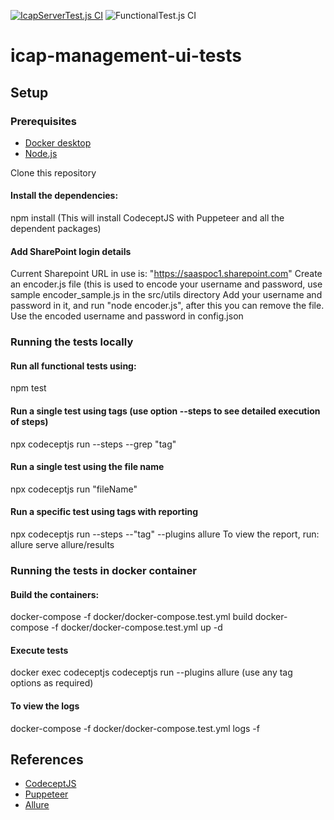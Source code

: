 [![IcapServerTest.js CI](https://github.com/filetrust/icap-management-ui-tests/actions/workflows/icapserver-test.js.yml/badge.svg)](https://github.com/filetrust/icap-management-ui-tests/actions/workflows/icapserver-test.js.yml)
![FunctionalTest.js CI](https://github.com/filetrust/icap-management-ui-tests/workflows/FunctionalTest.js%20CI/badge.svg)


# icap-management-ui-tests

## Setup

### Prerequisites
- [Docker desktop](https://www.docker.com/)
- [Node.js](https://nodejs.org/en/) 

Clone this repository

#### Install the dependencies: 
npm install (This will install CodeceptJS with Puppeteer and all the dependent packages)

#### Add SharePoint login details 
Current Sharepoint URL in use is: "https://saaspoc1.sharepoint.com"
Create an encoder.js file (this is used to encode your username and password, use sample encoder_sample.js in the src/utils directory
Add your username and password in it, and run "node encoder.js", after this you can remove the file.
Use the encoded username and password in config.json

### Running the tests locally
#### Run all functional tests using: 
npm test
    
#### Run a single test using tags (use option --steps to see detailed execution of steps)
npx codeceptjs run --steps --grep "tag"

#### Run a single test using the file name
npx codeceptjs run "fileName"

#### Run a specific test using tags with reporting
npx codeceptjs run --steps --"tag"  --plugins allure
To view the report, run: allure serve allure/results

### Running the tests in docker container
#### Build the containers:
docker-compose -f docker/docker-compose.test.yml build
docker-compose -f docker/docker-compose.test.yml up -d

#### Execute tests
docker exec codeceptjs codeceptjs run --plugins allure
(use any tag options as required)

#### To view the logs
docker-compose -f docker/docker-compose.test.yml logs -f


## References

- [CodeceptJS](https://codecept.io)
- [Puppeteer](https://pptr.dev/)
- [Allure](http://allure.qatools.ru/)
